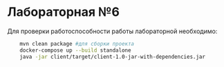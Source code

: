 # Лабораторная №6

Для проверки работоспособности работы лабораторной необходимо:

```bash
    mvn clean package #для сборки проекта
    docker-compose up --build standalone
    java -jar client/target/client-1.0-jar-with-dependencies.jar
```
